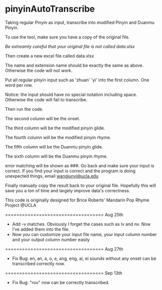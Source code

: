 # pinyinAutoTranscribe
Taking regular Pinyin as input, transcribe into modified Pinyin and Duanmu Pinyin.

To use the tool, make sure you have a copy of the original file.

*Be extreamly careful that your original file is not called data.xlsx*

Then create a new excel file called data.xlsx

The name and extension name should be exactly the same as above. Otherwise the code will not work.

Put all regular pinyin input such as 'zhuan' 'yi' into the first column. One word per row.

Notice: the input should have no special notation including space. Otherwise the code will fail to transcribe.

Then run the code.

The second column will be the onset.

The third column will be the modified pinyin glide.

The fourth column will be the modified pinyin rhyme.

The fifth column will be the Duanmu pinyin glide.

The sixth column will be the Duanmu pinyin rhyme.

error matching will be shown as ###. Go back and make sure your input is correct. If you find your input is correct and the program is doing unexpected things, email wangjunyi@ucla.edu

Finally manually copy the result back to your original file. Hopefully this will save you a ton of time and largely improve data's correctness.

This code is originally designed for Brice Roberts' Mandarin Pop Rhyme Project @UCLA


===================================
Aug 25th 
* Add -v matches. Obviously I forget the cases such as lv and nv. Now I've added them into the file. 
* Now you can customize your input file name, your input column number and your output column number easily

===================================
Aug 27th
* Fix Bug: en, an, a, o, e, ang, eng, ai, ei sounds without any onset can be transcribed correctly now.

===================================
Sep 13th
* Fix Bug: "rou" now can be correctly transcribed.
